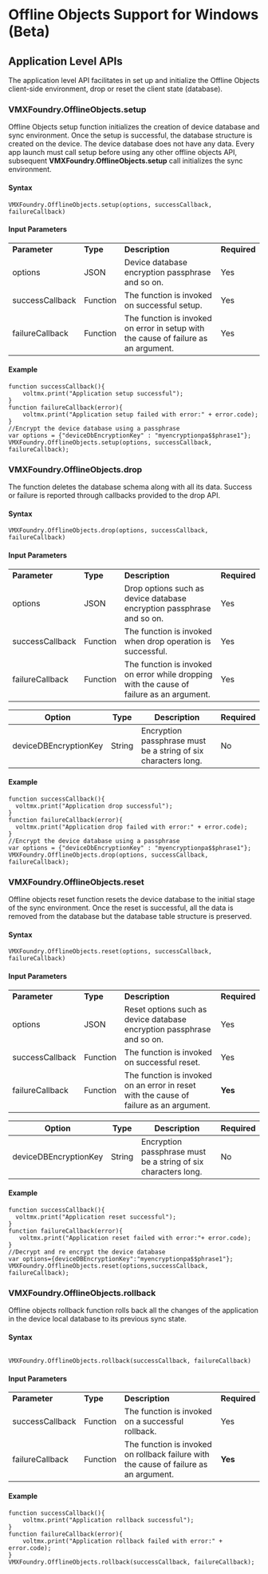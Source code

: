                               

Offline Objects Support for Windows (Beta)
==========================================

Application Level APIs
----------------------

The application level API facilitates in set up and initialize the Offline Objects client-side environment, drop or reset the client state (database).

### VMXFoundry.OfflineObjects.setup

Offline Objects setup function initializes the creation of device database and sync environment. Once the setup is successful, the database structure is created on the device. The device database does not have any data. Every app launch must call setup before using any other offline objects API, subsequent **VMXFoundry.OfflineObjects.setup** call initializes the sync environment.

#### Syntax

```
VMXFoundry.OfflineObjects.setup(options, successCallback, failureCallback)
```

#### Input Parameters

<table style="mc-table-style: url('Resources/TableStyles/Basic.css');margin-left: 0;margin-right: auto;width: 100%;" class="TableStyle-Basic" cellspacing="0"><colgroup><col class="TableStyle-Basic-Column-Column1"> <col class="TableStyle-Basic-Column-Column1" style="width: 64px;"> <col class="TableStyle-Basic-Column-Column1"> <col class="TableStyle-Basic-Column-Column1"></colgroup><tbody><tr class="TableStyle-Basic-Body-Body1"><td style="font-weight: bold;" class="TableStyle-Basic-BodyE-Column1-Body1">Parameter</td><td class="TableStyle-Basic-BodyE-Column1-Body1" style="font-weight: bold;">Type</td><td style="font-weight: bold;" class="TableStyle-Basic-BodyE-Column1-Body1">Description</td><td class="TableStyle-Basic-BodyD-Column1-Body1" style="font-weight: bold;">Required</td></tr><tr class="TableStyle-Basic-Body-Body1"><td style="font-weight: normal;" class="TableStyle-Basic-BodyE-Column1-Body1">options</td><td class="TableStyle-Basic-BodyE-Column1-Body1" style="font-weight: normal;">JSON</td><td style="font-weight: normal;" class="TableStyle-Basic-BodyE-Column1-Body1">Device database encryption passphrase and so on.</td><td class="TableStyle-Basic-BodyD-Column1-Body1" style="font-weight: normal;">Yes</td></tr><tr class="TableStyle-Basic-Body-Body1"><td class="TableStyle-Basic-BodyE-Column1-Body1">successCallback</td><td class="TableStyle-Basic-BodyE-Column1-Body1">Function</td><td class="TableStyle-Basic-BodyE-Column1-Body1">The function is invoked on successful setup.</td><td class="TableStyle-Basic-BodyD-Column1-Body1">Yes</td></tr><tr class="TableStyle-Basic-Body-Body1"><td class="TableStyle-Basic-BodyB-Column1-Body1">failureCallback</td><td class="TableStyle-Basic-BodyB-Column1-Body1">Function</td><td class="TableStyle-Basic-BodyB-Column1-Body1">The function is invoked on error in setup with the cause of failure as an argument.</td><td class="TableStyle-Basic-BodyA-Column1-Body1" style="font-weight: normal;">Yes</td></tr></tbody></table>

#### Example

```
function successCallback(){
    voltmx.print("Application setup successful");
}
function failureCallback(error){
    voltmx.print("Application setup failed with error:" + error.code);
}
//Encrypt the device database using a passphrase
var options = {"deviceDbEncryptionKey" : "myencryptionpa$$phrase1"};
VMXFoundry.OfflineObjects.setup(options, successCallback, failureCallback);
```

### VMXFoundry.OfflineObjects.drop

The function deletes the database schema along with all its data. Success or failure is reported through callbacks provided to the drop API.

#### Syntax

```
VMXFoundry.OfflineObjects.drop(options, successCallback, failureCallback)
```

#### Input Parameters

<table style="mc-table-style: url('Resources/TableStyles/Basic.css');margin-left: 0;margin-right: auto;width: 100%;" class="TableStyle-Basic" cellspacing="0"><colgroup><col class="TableStyle-Basic-Column-Column1"> <col class="TableStyle-Basic-Column-Column1" style="width: 64px;"> <col class="TableStyle-Basic-Column-Column1"> <col class="TableStyle-Basic-Column-Column1"></colgroup><tbody><tr class="TableStyle-Basic-Body-Body1"><td style="font-weight: bold;" class="TableStyle-Basic-BodyE-Column1-Body1">Parameter</td><td class="TableStyle-Basic-BodyE-Column1-Body1" style="font-weight: bold;">Type</td><td style="font-weight: bold;" class="TableStyle-Basic-BodyE-Column1-Body1">Description</td><td class="TableStyle-Basic-BodyD-Column1-Body1" style="font-weight: bold;">Required</td></tr><tr class="TableStyle-Basic-Body-Body1"><td style="font-weight: normal;" class="TableStyle-Basic-BodyE-Column1-Body1">options</td><td class="TableStyle-Basic-BodyE-Column1-Body1" style="font-weight: normal;">JSON</td><td style="font-weight: normal;" class="TableStyle-Basic-BodyE-Column1-Body1">Drop options such as device database encryption passphrase and so on.</td><td class="TableStyle-Basic-BodyD-Column1-Body1" style="font-weight: normal;">Yes</td></tr><tr class="TableStyle-Basic-Body-Body1"><td class="TableStyle-Basic-BodyE-Column1-Body1">successCallback</td><td class="TableStyle-Basic-BodyE-Column1-Body1">Function</td><td class="TableStyle-Basic-BodyE-Column1-Body1">The function is invoked when drop operation is successful.</td><td class="TableStyle-Basic-BodyD-Column1-Body1">Yes</td></tr><tr class="TableStyle-Basic-Body-Body1"><td class="TableStyle-Basic-BodyB-Column1-Body1">failureCallback</td><td class="TableStyle-Basic-BodyB-Column1-Body1">Function</td><td class="TableStyle-Basic-BodyB-Column1-Body1">The function is invoked on error while dropping with the cause of failure as an argument.</td><td class="TableStyle-Basic-BodyA-Column1-Body1" style="font-weight: normal;">Yes</td></tr></tbody></table>

  
| Option | Type | Description | Required |
| --- | --- | --- | --- |
| deviceDBEncryptionKey | String | Encryption passphrase must be a string of six characters long. | No |

#### Example

```
function successCallback(){
  voltmx.print("Application drop successful");
}
function failureCallback(error){
  voltmx.print("Application drop failed with error:" + error.code);
}
//Encrypt the device database using a passphrase
var options = {"deviceDbEncryptionKey" : "myencryptionpa$$phrase1"};
VMXFoundry.OfflineObjects.drop(options, successCallback, failureCallback);
```

### VMXFoundry.OfflineObjects.reset

Offline objects reset function resets the device database to the initial stage of the sync environment. Once the reset is successful, all the data is removed from the database but the database table structure is preserved.

#### Syntax

```
VMXFoundry.OfflineObjects.reset(options, successCallback, failureCallback)
```

#### Input Parameters

<table style="mc-table-style: url('Resources/TableStyles/Basic.css');margin-left: 0;margin-right: auto;width: 100%;" class="TableStyle-Basic" cellspacing="0"><colgroup><col class="TableStyle-Basic-Column-Column1"> <col class="TableStyle-Basic-Column-Column1" style="width: 64px;"> <col class="TableStyle-Basic-Column-Column1"> <col class="TableStyle-Basic-Column-Column1"></colgroup><tbody><tr class="TableStyle-Basic-Body-Body1"><td style="font-weight: bold;" class="TableStyle-Basic-BodyE-Column1-Body1">Parameter</td><td class="TableStyle-Basic-BodyE-Column1-Body1" style="font-weight: bold;">Type</td><td style="font-weight: bold;" class="TableStyle-Basic-BodyE-Column1-Body1">Description</td><td class="TableStyle-Basic-BodyD-Column1-Body1" style="font-weight: bold;">Required</td></tr><tr class="TableStyle-Basic-Body-Body1"><td style="font-weight: normal;" class="TableStyle-Basic-BodyE-Column1-Body1">options</td><td class="TableStyle-Basic-BodyE-Column1-Body1" style="font-weight: normal;">JSON</td><td style="font-weight: normal;" class="TableStyle-Basic-BodyE-Column1-Body1">Reset options such as device database encryption passphrase and so on.</td><td class="TableStyle-Basic-BodyD-Column1-Body1" style="font-weight: normal;">Yes</td></tr><tr class="TableStyle-Basic-Body-Body1"><td class="TableStyle-Basic-BodyE-Column1-Body1">successCallback</td><td class="TableStyle-Basic-BodyE-Column1-Body1">Function</td><td class="TableStyle-Basic-BodyE-Column1-Body1">The function is invoked on successful reset.</td><td class="TableStyle-Basic-BodyD-Column1-Body1">Yes</td></tr><tr class="TableStyle-Basic-Body-Body1"><td class="TableStyle-Basic-BodyB-Column1-Body1">failureCallback</td><td class="TableStyle-Basic-BodyB-Column1-Body1">Function</td><td class="TableStyle-Basic-BodyB-Column1-Body1">The function is invoked on an error in reset with the cause of failure as an argument.</td><td class="TableStyle-Basic-BodyA-Column1-Body1" style="font-weight: bold;">Yes</td></tr></tbody></table>

  
| Option | Type | Description | Required |
| --- | --- | --- | --- |
| deviceDBEncryptionKey | String | Encryption passphrase must be a string of six characters long. | No |

#### Example

```
function successCallback(){
  voltmx.print("Application reset successful");
} 
function failureCallback(error){
   voltmx.print("Application reset failed with error:"+ error.code);
} 
//Decrypt and re encrypt the device database
var options={deviceDBEncryptionKey":"myencryptionpa$$phrase1"};
VMXFoundry.OfflineObjects.reset(options,successCallback, failureCallback);
```

### VMXFoundry.OfflineObjects.rollback

Offline objects rollback function rolls back all the changes of the application in the device local database to its previous sync state.

#### Syntax

```

VMXFoundry.OfflineObjects.rollback(successCallback, failureCallback)
```

#### Input Parameters

<table style="mc-table-style: url('Resources/TableStyles/Basic.css');margin-left: 0;margin-right: auto;width: 100%;" class="TableStyle-Basic" cellspacing="0"><colgroup><col class="TableStyle-Basic-Column-Column1"> <col class="TableStyle-Basic-Column-Column1" style="width: 64px;"> <col class="TableStyle-Basic-Column-Column1"> <col class="TableStyle-Basic-Column-Column1"></colgroup><tbody><tr class="TableStyle-Basic-Body-Body1"><td style="font-weight: bold;" class="TableStyle-Basic-BodyE-Column1-Body1">Parameter</td><td class="TableStyle-Basic-BodyE-Column1-Body1" style="font-weight: bold;">Type</td><td style="font-weight: bold;" class="TableStyle-Basic-BodyE-Column1-Body1">Description</td><td class="TableStyle-Basic-BodyD-Column1-Body1" style="font-weight: bold;">Required</td></tr><tr class="TableStyle-Basic-Body-Body1"><td class="TableStyle-Basic-BodyE-Column1-Body1">successCallback</td><td class="TableStyle-Basic-BodyE-Column1-Body1">Function</td><td class="TableStyle-Basic-BodyE-Column1-Body1">The function is invoked on a successful rollback.</td><td class="TableStyle-Basic-BodyD-Column1-Body1">Yes</td></tr><tr class="TableStyle-Basic-Body-Body1"><td class="TableStyle-Basic-BodyB-Column1-Body1">failureCallback</td><td class="TableStyle-Basic-BodyB-Column1-Body1">Function</td><td class="TableStyle-Basic-BodyB-Column1-Body1">The function is invoked on rollback failure with the cause of failure as an argument.</td><td class="TableStyle-Basic-BodyA-Column1-Body1" style="font-weight: bold;">Yes</td></tr></tbody></table>

#### Example

```
function successCallback(){ 
    voltmx.print("Application rollback successful");
} 
function failureCallback(error){
    voltmx.print("Application rollback failed with error:" + error.code);
}
VMXFoundry.OfflineObjects.rollback(successCallback, failureCallback);
```
